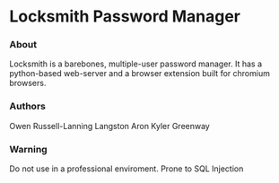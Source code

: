 # Locksmith Password Manager
### About
Locksmith is a barebones, multiple-user password manager. It has a python-based web-server and a browser extension built for chromium browsers. 

### Authors
Owen Russell-Lanning
Langston Aron
Kyler Greenway

### Warning
Do not use in a professional enviroment. Prone to SQL Injection



